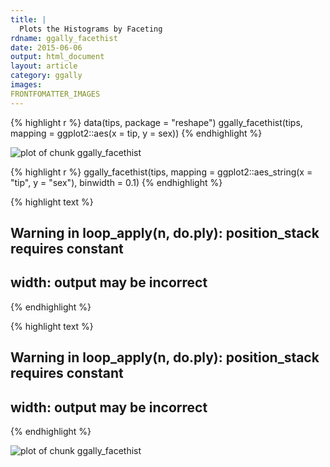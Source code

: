 ```yaml
---
title: |
  Plots the Histograms by Faceting
rdname: ggally_facethist
date: 2015-06-06
output: html_document
layout: article
category: ggally
images:
FRONTFOMATTER_IMAGES
---
```





{% highlight r %}
data(tips, package = "reshape")
ggally_facethist(tips, mapping = ggplot2::aes(x = tip, y = sex))
{% endhighlight %}

![plot of chunk ggally_facethist](/allYourFigureAreBelongToUs/figure/source/2015-06-06-ggally_facethist/ggally_facethist-1.png) 

{% highlight r %}
ggally_facethist(tips, mapping = ggplot2::aes_string(x = "tip", y = "sex"), binwidth = 0.1)
{% endhighlight %}



{% highlight text %}
## Warning in loop_apply(n, do.ply): position_stack requires constant
## width: output may be incorrect
{% endhighlight %}



{% highlight text %}
## Warning in loop_apply(n, do.ply): position_stack requires constant
## width: output may be incorrect
{% endhighlight %}

![plot of chunk ggally_facethist](/allYourFigureAreBelongToUs/figure/source/2015-06-06-ggally_facethist/ggally_facethist-2.png) 
